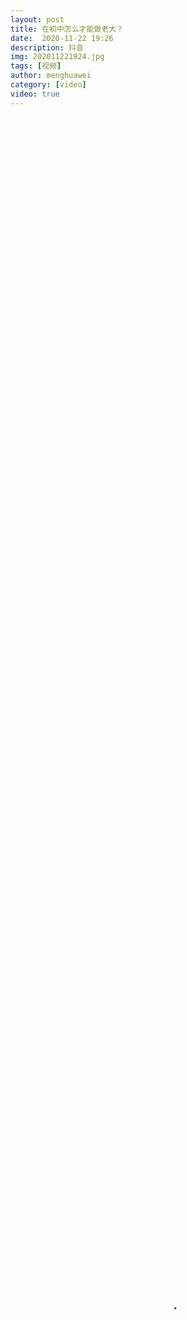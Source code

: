 ```yaml
---
layout: post
title: 在初中怎么才能做老大？
date:  2020-11-22 19:26
description: 抖音
img: 202011221924.jpg
tags: [视频]
author: menghuawei
category: [video]
video: true
---
```

<video controls loop preload="auto" poster="/assets/img/202011221924.jpg" width="100%" height="100%" src="https://oss.xnan.top/oneindex/%E5%B8%85%E5%93%A5%E8%A7%86%E9%A2%91/menghuawei/%E5%9C%A8%E5%88%9D%E4%B8%AD%E6%80%8E%E4%B9%88%E6%89%8D%E8%83%BD%E5%81%9A%E8%80%81%E5%A4%A7%EF%BC%9F.mp4"></video>
     
